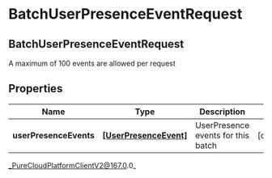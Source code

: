 # BatchUserPresenceEventRequest

## BatchUserPresenceEventRequest
A maximum of 100 events are allowed per request

## Properties

|Name | Type | Description | Notes|
|------------ | ------------- | ------------- | -------------|
| **userPresenceEvents** | [**[UserPresenceEvent]**]([UserPresenceEvent]) | UserPresence events for this batch | [optional] |



_PureCloudPlatformClientV2@167.0.0_
